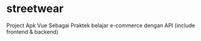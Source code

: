 # streetwear
Project Apk Vue Sebagai Praktek belajar e-commerce dengan API (include frontend &amp; backend)
